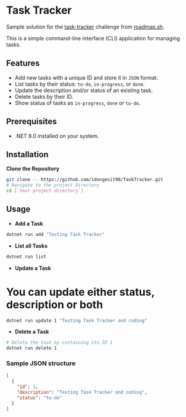 # Task Tracker

Sample solution for the [task-tracker](https://roadmap.sh/projects/task-tracker) challenge from [roadmap.sh](https://roadmap.sh/).

This is a simple command-line interface (CLI) application for managing tasks.

## Features

- Add new tasks with a unique ID and store it in `JSON` format.
- List tasks by their status: `to-do`, `in-progress`, or `done`.
- Update the description and/or status of an existing task.
- Delete tasks by their ID.
- Show status of tasks as `in-progress`, `done` or `to-do`.

## Prerequisites

- .NET 8.0 installed on your system.

## Installation

**Clone the Repository**

   ```bash
   git clone -- https://github.com/idongesit98/TaskTracker.git
   # Navigate to the project Directory
   cd [`Your project directory`]
   ```
## Usage

- **Add a Task**
```bash
dotnet run add "Testing Task Tracker"
```

- **List all Tasks**
```bash
dotnet run list
```
- **Update a Task**
# You can update either status, description or both 
```bash
dotnet run update 1 "Testing Task Tracker and coding"
```

- **Delete a Task**
```bash
# Delete the task by containing its ID 1
dotnet run delete 1
```

### Sample JSON structure
```JSON
[
  {
    "id": 1,
    "description": "Testing Task Tracker and coding",
    "status": "to-do"
  }
]
```
